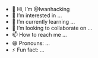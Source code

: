 - 👋 Hi, I’m @Iwanhacking
- 👀 I’m interested in ...
- 🌱 I’m currently learning ...
- 💞️ I’m looking to collaborate on ...
- 📫 How to reach me ...
- 😄 Pronouns: ...
- ⚡ Fun fact: ...

<!---
Iwanhacking/Iwanhacking is a ✨ special ✨ repository because its `README.md` (this file) appears on your GitHub profile.
You can click the Preview link to take a look at your changes.
--->
